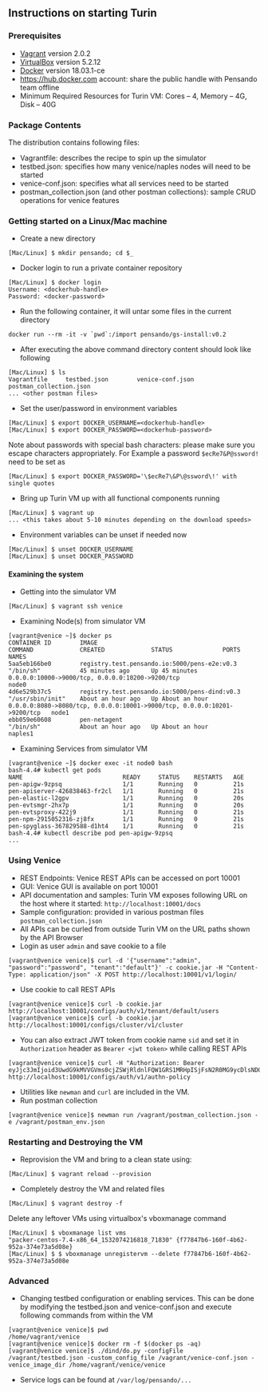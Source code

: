 
## Instructions on starting Turin

### Prerequisites
- [Vagrant](https://releases.hashicorp.com/vagrant/2.0.2/) version 2.0.2
- [VirtualBox](https://www.virtualbox.org/wiki/Download_Old_Builds_5_2) version 5.2.12
- [Docker](https://docs.docker.com/install/) version 18.03.1-ce
- https://hub.docker.com account: share the public handle with Pensando team offline
- Minimum Required Resources for Turin VM: Cores – 4, Memory – 4G, Disk – 40G

### Package Contents
The distribution contains following files:
- Vagrantfile: describes the recipe to spin up the simulator
- testbed.json: specifies how many venice/naples nodes will need to be started
- venice-conf.json: specifies what all services need to be started
- postman_collection.json (and other postman collections): sample CRUD operations for venice features

### Getting started on a Linux/Mac machine

- Create a new directory
```
[Mac/Linux] $ mkdir pensando; cd $_
```

- Docker login to run a private container repository
```
[Mac/Linux] $ docker login
Username: <dockerhub-handle>
Password: <docker-password>
```

- Run the following container, it will untar some files in the current directory
```
docker run --rm -it -v `pwd`:/import pensando/gs-install:v0.2
```

- After executing the above command directory content should look like following
```
[Mac/Linux] $ ls
Vagrantfile		testbed.json		venice-conf.json	postman_collection.json
... <other postman files>
```

- Set the user/password in environment variables
```
[Mac/Linux] $ export DOCKER_USERNAME=<dockerhub-handle>
[Mac/Linux] $ export DOCKER_PASSWORD=<dockerhub-password>
```
Note about passwords with special bash characters: please make sure you escape
characters appropriately. For Example a password `$ecRe7&P@ssword!` need to be set as
```
[Mac/Linux] $ export DOCKER_PASSWORD='\$ecRe7\&P\@ssword\!' with single quotes
```

- Bring up Turin VM up with all functional components running
```
[Mac/Linux] $ vagrant up
... <this takes about 5-10 minutes depending on the download speeds>
```

- Environment variables can be unset if needed now
```
[Mac/Linux] $ unset DOCKER_USERNAME
[Mac/Linux] $ unset DOCKER_PASSWORD
```

#### Examining the system
- Getting into the simulator VM
```
[Mac/Linux] $ vagrant ssh venice
```
- Examining Node(s) from simulator VM
```
[vagrant@venice ~]$ docker ps
CONTAINER ID        IMAGE                                           COMMAND             CREATED             STATUS              PORTS                                                                      NAMES
5aa5eb166be0        registry.test.pensando.io:5000/pens-e2e:v0.3    "/bin/sh"           45 minutes ago      Up 45 minutes       0.0.0.0:10000->9000/tcp, 0.0.0.0:10200->9200/tcp                           node0
4d6e529b37c5        registry.test.pensando.io:5000/pens-dind:v0.3   "/usr/sbin/init"    About an hour ago   Up About an hour    0.0.0.0:8080->8080/tcp, 0.0.0.0:10001->9000/tcp, 0.0.0.0:10201->9200/tcp   node1
ebb059e60608        pen-netagent                                    "/bin/sh"           About an hour ago   Up About an hour                                                                               naples1
```
- Examining Services from simulator VM
```
[vagrant@venice ~]$ docker exec -it node0 bash
bash-4.4# kubectl get pods
NAME                            READY     STATUS    RESTARTS   AGE
pen-apigw-9zpsq                 1/1       Running   0          21s
pen-apiserver-426838463-fr2cl   1/1       Running   0          21s
pen-elastic-l2gpv               1/1       Running   0          20s
pen-evtsmgr-2hx7p               1/1       Running   0          20s
pen-evtsproxy-422j9             1/1       Running   0          21s
pen-npm-2915052316-zj8fx        1/1       Running   0          21s
pen-spyglass-367829588-d1ht4    1/1       Running   0          21s
bash-4.4# kubectl describe pod pen-apigw-9zpsq
...
```

### Using Venice

- REST Endpoints: Venice REST APIs can be accessed on port 10001
- GUI: Venice GUI is available on port 10001 
- API documentation and samples: Turin VM exposes following URL on the host where it started: `http://localhost:10001/docs`
- Sample configuration: provided in various postman files `postman_collection.json`
- All APIs can be curled from outside Turin VM on the URL paths shown by the API Browser
- Login as user `admin` and save cookie to a file
```
[vagrant@venice venice]$ curl -d '{"username":"admin", "password":"password", "tenant":"default"}' -c cookie.jar -H "Content-Type: application/json" -X POST http://localhost:10001/v1/login/
```
- Use cookie to call  REST APIs
```
[vagrant@venice venice]$ curl -b cookie.jar http://localhost:10001/configs/auth/v1/tenant/default/users
[vagrant@venice venice]$ curl -b cookie.jar http://localhost:10001/configs/cluster/v1/cluster
```
- You can also extract JWT token from cookie name `sid` and set it in `Authorization` header as `Bearer <jwt token>` while calling REST APIs
```
[vagrant@venice venice]$ curl -H "Authorization: Bearer eyJjc3JmIjoid3UwdG9kMVVGVms0cjZSWjRldnlFQW1GRS1MRHpISjFsN2R0MG9ycDlsND0iLCJleHAiOjE1MzQ4MDA2NzksImlhdCI6MTUzNDI4MjI3OSwiaXNzIjoidmVuaWNlIiwicm9sZXMiOm51bGwsInN1YiI6ImFkbWluIiwidGVuYW50IjoiZGVmYXVsdCJ9.J00lcpOdWpTZjsnyufh5U4Sh5xpEA3EKIUBgKYHQX9juSHdg1m7larOy2BTpXYAzjVHEF2zVN_NpMzo3EETOLw" http://localhost:10001/configs/auth/v1/authn-policy
```
- Utilities like `newman` and `curl` are included in the VM.
- Run postman collection
```
[vagrant@venice venice]$ newman run /vagrant/postman_collection.json -e /vagrant/postman_env.json
```

### Restarting and Destroying the VM
- Reprovision the VM and bring to a clean state using:
```
[Mac/Linux] $ vagrant reload --provision
```
- Completely destroy the VM and related files
```
[Mac/Linux] $ vagrant destroy -f
```
Delete any leftover VMs using virtualbox's vboxmanage command
```
[Mac/Linux] $ vboxmanage list vms
"packer-centos-7.4-x86_64_1532074216818_71830" {f77847b6-160f-4b62-952a-374e73a5d08e}
[Mac/Linux] $ $ vboxmanage unregistervm --delete f77847b6-160f-4b62-952a-374e73a5d08e
```

### Advanced
- Changing testbed configuration or enabling services. This can be done by modifying the testbed.json and venice-conf.json and execute following commands from within the VM
```
[vagrant@venice venice]$ pwd
/home/vagrant/venice
[vagrant@venice venice]$ docker rm -f $(docker ps -aq)
[vagrant@venice venice]$ ./dind/do.py -configFile /vagrant/testbed.json -custom_config_file /vagrant/venice-conf.json -venice_image_dir /home/vagrant/venice/venice
```
- Service logs can be found at `/var/log/pensando/...`
